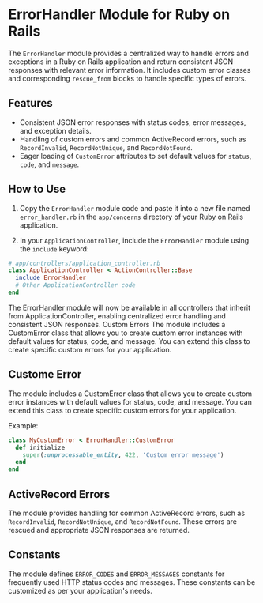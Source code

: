 # ErrorHandler Module for Ruby on Rails

The `ErrorHandler` module provides a centralized way to handle errors and exceptions in a Ruby on Rails application and return consistent JSON responses with relevant error information. It includes custom error classes and corresponding `rescue_from` blocks to handle specific types of errors.

## Features

- Consistent JSON error responses with status codes, error messages, and exception details.
- Handling of custom errors and common ActiveRecord errors, such as `RecordInvalid`, `RecordNotUnique`, and `RecordNotFound`.
- Eager loading of `CustomError` attributes to set default values for `status`, `code`, and `message`.

## How to Use

1. Copy the `ErrorHandler` module code and paste it into a new file named `error_handler.rb` in the `app/concerns` directory of your Ruby on Rails application.

2. In your `ApplicationController`, include the `ErrorHandler` module using the `include` keyword:

```ruby
# app/controllers/application_controller.rb
class ApplicationController < ActionController::Base
  include ErrorHandler
  # Other ApplicationController code
end
```
The ErrorHandler module will now be available in all controllers that inherit from ApplicationController, enabling centralized error handling and consistent JSON responses.
Custom Errors
The module includes a CustomError class that allows you to create custom error instances with default values for status, code, and message. You can extend this class to create specific custom errors for your application.


## Custome Error
The module includes a CustomError class that allows you to create custom error instances with default values for status, code, and message. You can extend this class to create specific custom errors for your application.

Example:

```ruby
class MyCustomError < ErrorHandler::CustomError
  def initialize
    super(:unprocessable_entity, 422, 'Custom error message')
  end
end
```

## ActiveRecord Errors
The module provides handling for common ActiveRecord errors, such as `RecordInvalid`, `RecordNotUnique`, and `RecordNotFound`. These errors are rescued and appropriate JSON responses are returned.

## Constants
The module defines `ERROR_CODES` and `ERROR_MESSAGES` constants for frequently used HTTP status codes and messages. These constants can be customized as per your application's needs.
